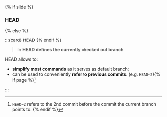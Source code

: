 {% if slide %}
### <i class="fas fa-hat-wizard"></i> HEAD
{% else %}

:::{card} <i class="fas fa-hat-wizard"></i> HEAD
{% endif %}

> In <i class="fab fa-git"></i> **HEAD defines the currently checked out branch**

HEAD allows to:

- **simplify most commands** as it serves as default branch;
- can be used to conveniently **refer to previous commits**. (e.g. `HEAD~2`){% if page %}[^sn6]

:::

[^sn6]: `HEAD~2` refers to the 2nd commit before the commit the current branch points to.
{% endif %}

